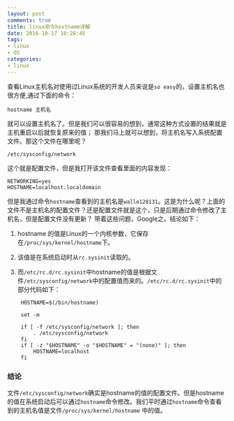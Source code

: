 ```yaml
---
layout: post
comments: true
title: linux命令hostname详解
date: 2016-10-17 10:28:45
tags:
- linux
- OS
categories:
- linux
---
```


查看Linux主机名对使用过Linux系统的开发人员来说是`so easy`的，设置主机名也很方便,通过下面的命令：

    hostname 主机名

就可以设置主机名了。但是我们可以很容易的想到，通常这种方式设置的结果就是主机重启以后就恢复原来的值；
那我们马上就可以想到，将主机名写入系统配置文件。那这个文件在哪里呢？

<!-- more -->

    /etc/sysconfig/network

这个就是配置文件，但是我打开该文件查看里面的内容发现：

    NETWORKING=yes
    HOSTNAME=localhost.localdomain

但是我通过命令`hostname`查看到的主机名是`walle128131`。这是为什么呢？上面的文件不是主机名的配置文件？还是配置文件就是这个，只是后期通过命令修改了主机名，但是配置文件没有更新？ 带着这些问题，Google之。结论如下：

1. hostname 的值是Linux的一个内核参数，它保存在`/proc/sys/kernel/hostname`下。
 
2. 该值是在系统启动时从`rc.sysinit`读取的。

3. 而`/etc/rc.d/rc.sysinit`中hostname的值是根据文件`/etc/sysconfig/network`中的配置值而来的。`/etc/rc.d/rc.sysinit`中的部分代码如下：

        HOSTNAME=$(/bin/hostname)

        set -m

        if [ -f /etc/sysconfig/network ]; then
            . /etc/sysconfig/network
        fi
        if [ -z "$HOSTNAME" -o "$HOSTNAME" = "(none)" ]; then
            HOSTNAME=localhost
        fi

### 结论

文件`/etc/sysconfig/network`确实是hostname的值的配置文件。但是hostname的值在系统启动后可以通过`hostname`命令修改。我们平时通过`hostname`命令查看到的主机名值是文件`/proc/sys/kernel/hostname` 中的值。

                        
                    
                    
                    
                    
                    